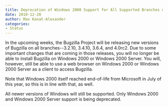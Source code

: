 ```yaml
---
title: Deprecation of Windows 2000 Support for All Supported Branches of Bugzilla
date: 2010-12-20
author: Max Kanat-Alexander
categories:
- Status
---
```

In the upcoming weeks, the Bugzilla Project will be releasing new
versions of Bugzilla on all branches--3.2.10, 3.4.10, 3.6.4, and 4.0rc2.
Due to some important changes that are coming in those releases, you
will no longer be able to install Bugzilla on Windows 2000 or Windows
2000 Server. You will, however, still be able to use a web browser on
Windows 2000 or Windows 2000 Server as a client to access Bugzilla.

Note that Windows 2000 itself reached end-of-life from Microsoft in July
of this year, so this is in line with that, as well.

All newer versions of Windows will still be supported. Only Windows 2000
and Windows 2000 Server support is being deprecated.
